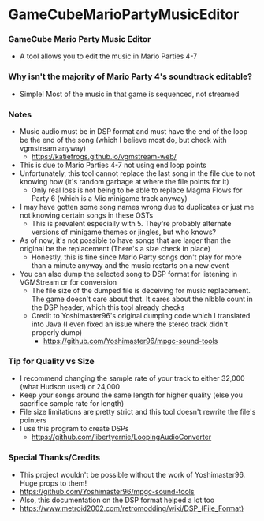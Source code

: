 # GameCubeMarioPartyMusicEditor

### GameCube Mario Party Music Editor
* A tool allows you to edit the music in Mario Parties 4-7

### Why isn't the majority of Mario Party 4's soundtrack editable?
* Simple! Most of the music in that game is sequenced, not streamed

### Notes
* Music audio must be in DSP format and must have the end of the loop be the end of the song (which I believe most do, but check with vgmstream anyway)
  * https://katiefrogs.github.io/vgmstream-web/
* This is due to Mario Parties 4-7 not using end loop points
* Unfortunately, this tool cannot replace the last song in the file due to not knowing how (it's random garbage at where the file points for it)
  * Only real loss is not being to be able to replace Magma Flows for Party 6 (which is a Mic minigame track anyway)
* I may have gotten some song names wrong due to duplicates or just me not knowing certain songs in these OSTs
  * This is prevalent especially with 5. They're probably alternate versions of minigame themes or jingles, but who knows?
* As of now, it's not possible to have songs that are larger than the original be the replacement (There's a size check in place)
  * Honestly, this is fine since Mario Party songs don't play for more than a minute anyway and the music restarts on a new event
* You can also dump the selected song to DSP format for listening in VGMStream or for conversion
  * The file size of the dumped file is deceiving for music replacement. The game doesn't care about that. It cares about the nibble count in the DSP header, which this tool already checks
  * Credit to Yoshimaster96's original dumping code which I translated into Java (I even fixed an issue where the stereo track didn't properly dump)
    * https://github.com/Yoshimaster96/mpgc-sound-tools

### Tip for Quality vs Size
* I recommend changing the sample rate of your track to either 32,000 (what Hudson used) or 24,000
* Keep your songs around the same length for higher quality (else you sacrifice sample rate for length)
* File size limitations are pretty strict and this tool doesn't rewrite the file's pointers
* I use this program to create DSPs
  * https://github.com/libertyernie/LoopingAudioConverter

### Special Thanks/Credits
* This project wouldn't be possible without the work of Yoshimaster96. Huge props to them!
* https://github.com/Yoshimaster96/mpgc-sound-tools
* Also, this documentation on the DSP format helped a lot too
* https://www.metroid2002.com/retromodding/wiki/DSP_(File_Format)